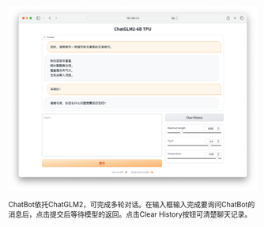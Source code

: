 
![Alt text](<./imgs/截屏2023-09-20 17.42.17.png>)

ChatBot依托ChatGLM2，可完成多轮对话。在输入框输入完成要询问ChatBot的消息后，点击提交后等待模型的返回。点击Clear History按钮可清楚聊天记录。